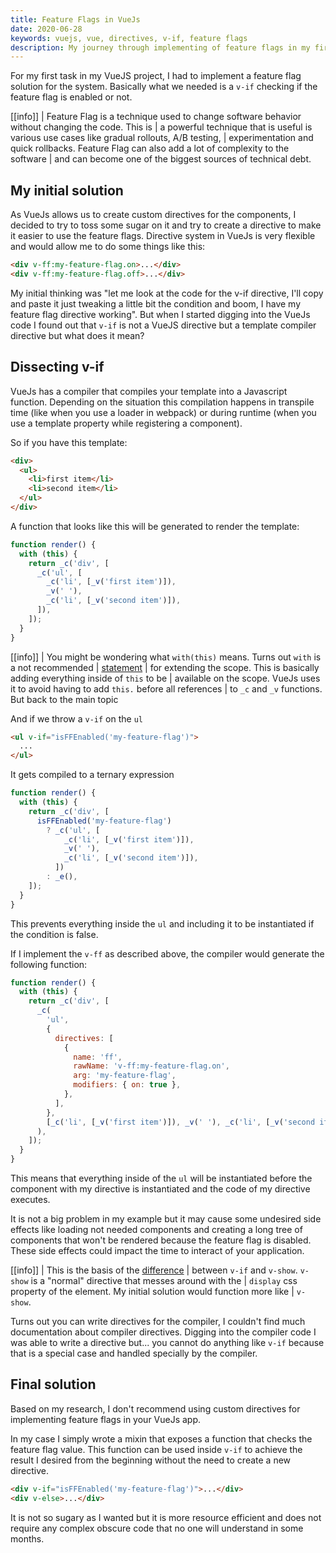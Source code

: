 ```yaml
---
title: Feature Flags in VueJs
date: 2020-06-28
keywords: vuejs, vue, directives, v-if, feature flags
description: My journey through implementing of feature flags in my first VueJs project.
---
```


For my first task in my VueJS project, I had to implement a feature flag solution for the system.
Basically what we needed is a `v-if` checking if the feature flag is enabled or not.

[[info]]
| Feature Flag is a technique used to change software behavior without changing the code. This is
| a powerful technique that is useful is various use cases like gradual rollouts, A/B testing,
| experimentation and quick rollbacks. Feature Flag can also add a lot of complexity to the software
| and can become one of the biggest sources of technical debt.

## My initial solution

As VueJs allows us to create custom directives for the components, I decided to try to toss some sugar
on it and try to create a directive to make it easier to use the feature flags. Directive system in VueJs
is very flexible and would allow me to do some things like this:

```html
<div v-ff:my-feature-flag.on>...</div>
<div v-ff:my-feature-flag.off>...</div>
```

My initial thinking was "let me look at the code for the v-if directive, I'll copy and paste it just
tweaking a little bit the condition and boom, I have my feature flag directive working". But when I
started digging into the VueJs code I found out that `v-if` is not a VueJS directive but a template
compiler directive but what does it mean?

## Dissecting v-if

VueJs has a compiler that compiles your template into a Javascript function. Depending on the situation
this compilation happens in transpile time (like when you use a loader in webpack) or during runtime
(when you use a template property while registering a component).

So if you have this template:

```html
<div>
  <ul>
    <li>first item</li>
    <li>second item</li>
  </ul>
</div>
```

A function that looks like this will be generated to render the template:

```js
function render() {
  with (this) {
    return _c('div', [
      _c('ul', [
        _c('li', [_v('first item')]),
        _v(' '),
        _c('li', [_v('second item')]),
      ]),
    ]);
  }
}
```

[[info]]
| You might be wondering what `with(this)` means. Turns out `with` is a not recommended
| [statement](https://developer.mozilla.org/en-US/docs/Web/JavaScript/Reference/Statements/with)
| for extending the scope. This is basically adding everything inside of `this` to be
| available on the scope. VueJs uses it to avoid having to add `this.` before all references
| to `_c` and `_v` functions. But back to the main topic

And if we throw a `v-if` on the `ul`

```html
<ul v-if="isFFEnabled('my-feature-flag')">
  ...
</ul>
```

It gets compiled to a ternary expression

```js
function render() {
  with (this) {
    return _c('div', [
      isFFEnabled('my-feature-flag')
        ? _c('ul', [
            _c('li', [_v('first item')]),
            _v(' '),
            _c('li', [_v('second item')]),
          ])
        : _e(),
    ]);
  }
}
```

This prevents everything inside the `ul` and including it to be instantiated if the
condition is false.

If I implement the `v-ff` as described above, the compiler would generate the following
function:

```js
function render() {
  with (this) {
    return _c('div', [
      _c(
        'ul',
        {
          directives: [
            {
              name: 'ff',
              rawName: 'v-ff:my-feature-flag.on',
              arg: 'my-feature-flag',
              modifiers: { on: true },
            },
          ],
        },
        [_c('li', [_v('first item')]), _v(' '), _c('li', [_v('second item')])],
      ),
    ]);
  }
}
```

This means that everything inside of the `ul` will be instantiated before the
component with my directive is instantiated and the code of my directive executes.

It is not a big problem in my example but it may cause some undesired side effects like
loading not needed components and creating a long tree of components that won't be rendered
because the feature flag is disabled. These side effects could impact the time to interact
of your application.

[[info]]
| This is the basis of the [difference](https://vuejs.org/v2/guide/conditional.html#v-if-vs-v-show)
| between `v-if` and `v-show`. `v-show` is a "normal" directive that messes around with the
| `display` css property of the element. My initial solution would function more like
| `v-show`.

Turns out you can write directives for the compiler, I couldn't find much documentation
about compiler directives. Digging into the compiler code I was able to write a directive
but... you cannot do anything like `v-if` because that is a special case and handled
specially by the compiler.

## Final solution

Based on my research, I don't recommend using custom directives for implementing feature flags
in your VueJs app.

In my case I simply wrote a mixin that exposes a function that checks the feature
flag value. This function can be used inside `v-if` to achieve the result I desired from the
beginning without the need to create a new directive.

```html
<div v-if="isFFEnabled('my-feature-flag')">...</div>
<div v-else>...</div>
```

It is not so sugary as I wanted but it is more resource efficient and does not require any
complex obscure code that no one will understand in some months.
